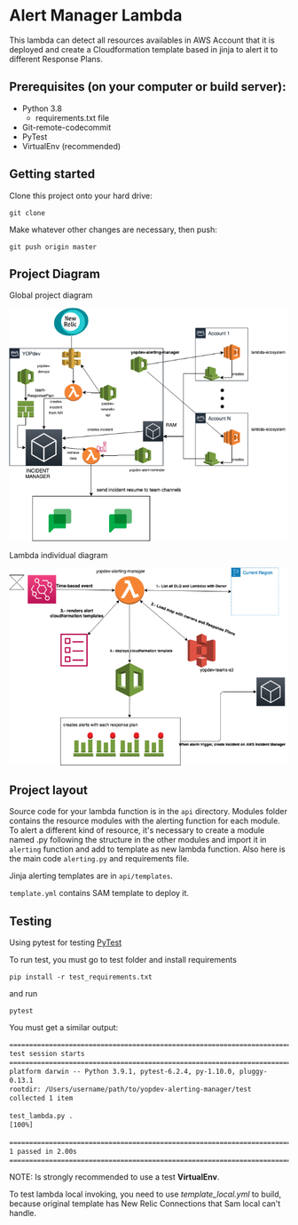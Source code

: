 Alert Manager Lambda
==============================================================================

This lambda can detect all resources availables in AWS Account that it is deployed and create a Cloudformation template based in jinja to alert it to different Response Plans.

## Prerequisites (on your computer or build server):

 * Python 3.8
   * requirements.txt file
 * Git-remote-codecommit
 * PyTest
 * VirtualEnv (recommended)


## Getting started

Clone this project onto your hard drive:

    git clone 

Make whatever other changes are necessary, then push:

    git push origin master

## Project Diagram

Global project diagram

![Diagram](./diagram/IncidentManager.png)

Lambda individual diagram

![Lambda](./diagram/alert-manager.png)

## Project layout

Source code for your lambda function is in the `api` directory.
Modules folder contains the resource modules with the alerting function for each module. To alert a different kind of resource, it's necessary to create a module named <resource>.py following the structure in the other modules and import it in `alerting` function and add to template as new lambda function.
Also here is the main code `alerting.py` and requirements file.

Jinja alerting templates are in `api/templates`.

`template.yml` contains SAM template to deploy it.

## Testing

Using pytest for testing [PyTest](https://docs.pytest.org/en/6.2.x/)

To run test, you must go to test folder and install requirements

```
pip install -r test_requirements.txt
```
and run

```
pytest
```

You must get a similar output:
```
========================================================================= test session starts ==========================================================================
platform darwin -- Python 3.9.1, pytest-6.2.4, py-1.10.0, pluggy-0.13.1
rootdir: /Users/username/path/to/yopdev-alerting-manager/test
collected 1 item                                                                                                                                                       

test_lambda.py .                                                                                                                                                 [100%]

========================================================================== 1 passed in 2.00s ===========================================================================
```

NOTE: Is strongly recommended to use a test **VirtualEnv**.


To test lambda local invoking, you need to use *template_local.yml* to build, because original template has New Relic Connections that Sam local can't handle.

